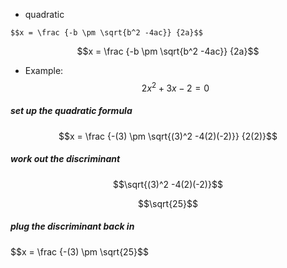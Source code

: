 
* quadratic
```
$$x = \frac {-b \pm \sqrt{b^2 -4ac}} {2a}$$
```
$$x = \frac {-b \pm \sqrt{b^2 -4ac}} {2a}$$

* Example:
$$2x^2 + 3x -2 = 0 $$
##### set up the quadratic formula
$$x = \frac {-(3) \pm \sqrt{(3)^2 -4(2)(-2)}} {2(2)}$$
##### work out the discriminant
$$\sqrt{(3)^2 -4(2)(-2)}$$

$$\sqrt{25}$$
##### plug the discriminant back in
$$x = \frac {-(3) \pm \sqrt{25}$$

